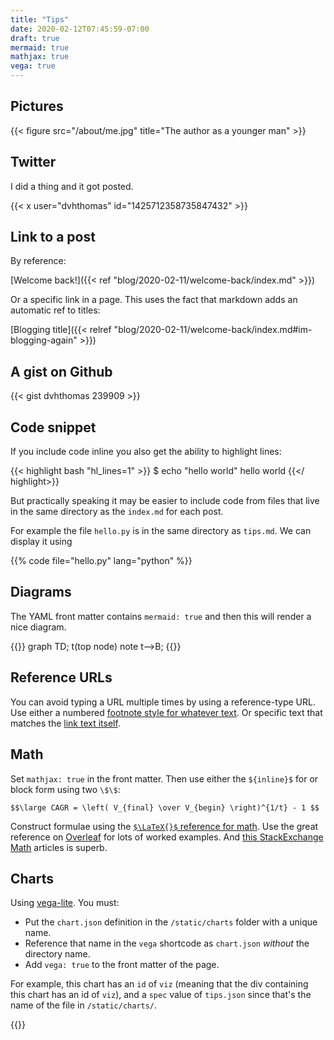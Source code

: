 ```yaml
---
title: "Tips"
date: 2020-02-12T07:45:59-07:00
draft: true
mermaid: true
mathjax: true
vega: true
---
```


## Pictures

{{< figure src="/about/me.jpg" title="The author as a younger man" >}}

## Twitter

I did a thing and it got posted.

{{< x user="dvhthomas" id="1425712358735847432" >}}

## Link to a post

By reference:

[Welcome back!]({{< ref "blog/2020-02-11/welcome-back/index.md" >}})

Or a specific link in a page. This uses the fact that markdown adds an automatic ref to titles:

[Blogging title]({{< relref "blog/2020-02-11/welcome-back/index.md#im-blogging-again" >}})

## A gist on Github

{{< gist dvhthomas 239909 >}}

## Code snippet

If you include code inline you also get the ability to highlight lines:

{{< highlight bash "hl_lines=1" >}}
$ echo "hello world"
hello world
{{</ highlight>}}

But practically speaking it may be easier to include code from files that live in the same directory as the `index.md` for each post.

For example the file `hello.py` is in the same directory as `tips.md`.
We can display it using

{{% code file="hello.py" lang="python" %}}

## Diagrams

The YAML front matter contains `mermaid: true` and then this will render a nice diagram.

{{<mermaid>}}
graph TD;
    t(top node)
    note
    t-->B;
{{</mermaid>}}

## Reference URLs

You can avoid typing a URL multiple times by using a reference-type URL.
Use either a numbered [footnote style for whatever text][1].
Or specific text that matches the [link text itself].

[1]: http://slashdot.org
[link text itself]: http://www.reddit.com

## Math

Set `mathjax: true` in the front matter.
Then use either the `${inline}$` for or block form using two `\$\$`:

`$$\large CAGR = \left( V_{final} \over V_{begin} \right)^{1/t} - 1 $$`

Construct formulae using the [`$\LaTeX{}$` reference for math](https://www.caam.rice.edu/~heinken/latex/symbols.pdf).
Use the great reference on [Overleaf](https://www.overleaf.com/learn/latex/Brackets_and_Parentheses) for lots of worked examples.
And [this StackExchange Math](https://math.meta.stackexchange.com/questions/5020/mathjax-basic-tutorial-and-quick-reference) articles is superb.

## Charts

Using [vega-lite](https://vega.github.io/vega-lite/).
You must:

- Put the `chart.json` definition in the `/static/charts` folder with a unique name.
- Reference that name in the `vega` shortcode as `chart.json` _without_ the directory name.
- Add `vega: true` to the front matter of the page.

For example, this chart has an `id` of `viz` (meaning that the div containing this chart has an id of `viz`), and a `spec` value of `tips.json` since that's the name of  the file in `/static/charts/`.

{{<vega id="viz" spec="tips.json">}}
